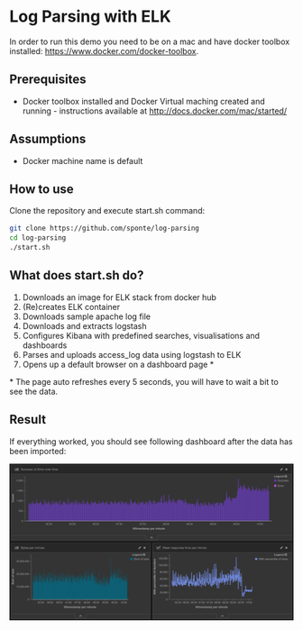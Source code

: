 # Log Parsing with ELK

In order to run this demo you need to be on a mac and have docker toolbox installed: https://www.docker.com/docker-toolbox.

## Prerequisites

* Docker toolbox installed and Docker Virtual maching created and running - instructions available at http://docs.docker.com/mac/started/

## Assumptions

* Docker machine name is default

## How to use

Clone the repository and execute start.sh command:

```bash
git clone https://github.com/sponte/log-parsing
cd log-parsing
./start.sh
```

## What does **start.sh** do?

1. Downloads an image for ELK stack from docker hub
1. (Re)creates ELK container
1. Downloads sample apache log file
1. Downloads and extracts logstash
1. Configures Kibana with predefined searches, visualisations and dashboards
1. Parses and uploads access_log data using logstash to ELK
1. Opens up a default browser on a dashboard page \*

\* The page auto refreshes every 5 seconds, you will have to wait a bit to see the data.

## Result

If everything worked, you should see following dashboard after the data has been imported:

![Result](doc/images/result.png)
